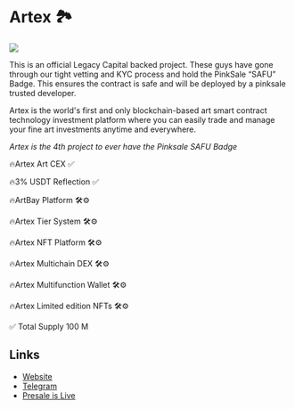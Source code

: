 
# Artex 🏞

[![](https://files.catbox.moe/vbigg2.jpg)](https://files.catbox.moe/tvuvud.mp4)

This is an official Legacy Capital backed project. These guys have gone through our tight vetting and KYC process and hold the PinkSale “SAFU” Badge. This ensures the contract is safe and will be deployed by a pinksale trusted developer. 

Artex is the world's first and only blockchain-based art smart contract technology investment platform where you can easily trade and manage your fine art investments anytime and everywhere. 

*Artex is the 4th project to ever have the Pinksale SAFU Badge*

🔥Artex Art CEX ✅ 

🔥3% USDT Reflection ✅ 

🔥ArtBay Platform 🛠⚙️ 

🔥Artex Tier System 🛠⚙️ 

🔥Artex NFT Platform 🛠⚙️ 

🔥Artex Multichain DEX 🛠⚙️ 

🔥Artex Multifunction Wallet 🛠⚙️ 

🔥Artex Limited edition NFTs 🛠⚙️

✅ Total Supply 100 M

## Links

- [Website](https://artex.app/)
- [Telegram](https://t.me/artexcommunity)
- [Presale is Live](https://www.pinksale.finance/launchpad/0x9B15BaFB092bccc17479E8508Dc6e3D8D36AD50A?chain=BSC)
